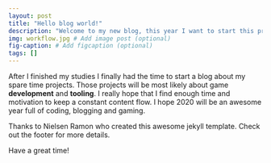 ```yaml
---
layout: post
title: "Hello blog world!"
description: "Welcome to my new blog, this year I want to start this projects and keep the world up to date what I'm working on."
img: workflow.jpg # Add image post (optional)
fig-caption: # Add figcaption (optional)
tags: []
---
```


After I finished my studies I finally had the time to start a blog about my spare time projects. Those projects will be most likely about game **development** and **tooling**. I really hope that I find enough time and motivation to keep a constant content flow. I hope 2020 will be an awesome year full of coding, blogging and gaming.

Thanks to Nielsen Ramon who created this awesome jekyll template. Check out the footer for more details. 

Have a great time!